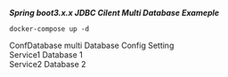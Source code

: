 ***Spring boot3.x.x JDBC Cilent Multi Database Exameple***


```basg
docker-compose up -d
```   

ConfDatabase multi Database Config Setting    
Service1 Database 1    
Service2 Database 2    






